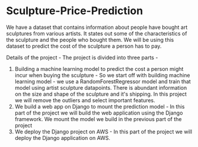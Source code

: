 # Sculpture-Price-Prediction

We have a dataset that contains information about people have bought art sculptures from various artists. It states out some of the characteristics of the sculpture and the people who bought them. We will be using this dataset to predict the cost of the sculpture a person has to pay.

Details of the project -
The project is divided into three parts - 
1. Building a machine learning model to predict the cost a person might incur when buying the sculpture - 
   So we start off with building machine learning model - we use a RandomForestRegressor model and train that model using artist sculpture datapoints. There is
   abundant information on the size and shape of the sculpture and it's shipping. In this project we will remove the outliers and select important features.
3. We build a web app on Django to mount the prediction model - 
   In this part of the project we will build the web application using the Django framework. We mount the model we build in the previous part of the project
4. We deploy the Django project on AWS - 
   In this part of the project we will deploy the Django application on AWS.
